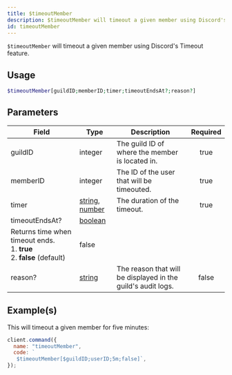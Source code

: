 ```yaml
---
title: $timeoutMember
description: $timeoutMember will timeout a given member using Discord's Timeout feature.
id: timeoutMember
---
```


`$timeoutMember` will timeout a given member using Discord's Timeout feature.

## Usage

```php
$timeoutMember[guildID;memberID;timer;timeoutEndsAt?;reason?]
```

## Parameters

| Field                                        | Type                                                                                                                                                                                                 | Description                                                  | Required |
| -------------------------------------------- | ---------------------------------------------------------------------------------------------------------------------------------------------------------------------------------------------------- | ------------------------------------------------------------ | :------: |
| guildID                                      | integer                                                                                                                                                                                              | The guild ID of where the member is located in.              |   true   |
| memberID                                     | integer                                                                                                                                                                                              | The ID of the user that will be timeouted.                   |   true   |
| timer                                        | [string](https://developer.mozilla.org/en-US/docs/Web/JavaScript/Reference/Global_Objects/String), [number](https://developer.mozilla.org/en-US/docs/Web/JavaScript/Reference/Global_Objects/Number) | The duration of the timeout.                                 |   true   |
| timeoutEndsAt?                               | [boolean](https://developer.mozilla.org/en-US/docs/Web/JavaScript/Reference/Global_Objects/Boolean)                                                                                                  |
 Returns time when timeout ends. <br /> 1. **true** <br /> 2. **false** (default)                                                                                                                     | false                                                        |
| reason?                                      | [string](https://developer.mozilla.org/en-US/docs/Web/JavaScript/Reference/Global_Objects/String)                                                                                                    | The reason that will be displayed in the guild's audit logs. |  false   |

## Example(s)

This will timeout a given member for five minutes:

```javascript
client.command({
  name: "timeoutMember",
  code: `
   $timeoutMember[$guildID;userID;5m;false]`,
});
```
